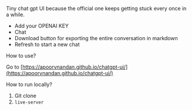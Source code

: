 Tiny chat gpt UI because the official one keeps getting stuck every once in a while. 

- Add your OPENAI KEY
- Chat
- Download button for exporting the entire conversation in markdown
- Refresh to start a new chat

How to use? 

Go to [https://apoorvnandan.github.io/chatgpt-ui/](https://apoorvnandan.github.io/chatgpt-ui/)

How to run locally?
1. Git clone
2. `live-server`
